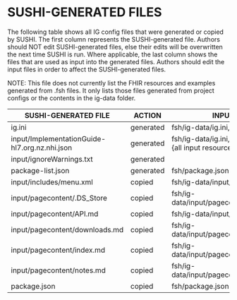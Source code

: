# SUSHI-GENERATED FILES #

The following table shows all IG config files that were generated or copied by SUSHI.  The first column
represents the SUSHI-generated file. Authors should NOT edit SUSHI-generated files, else their edits will
be overwritten the next time SUSHI is run. Where applicable, the last column shows the files that are used
as input into the generated files. Authors should edit the input files in order to affect the SUSHI-generated
files.

NOTE: This file does not currently list the FHIR resources and examples generated from .fsh files. It only
lists those files generated from project configs or the contents in the ig-data folder.

| SUSHI-GENERATED FILE                          | ACTION    | INPUT FILE(S)                                                         |
| --------------------------------------------- | --------- | --------------------------------------------------------------------- |
| ig.ini                                        | generated | fsh/ig-data/ig.ini, fsh/package.json                                  |
| input/ImplementationGuide-hl7.org.nz.nhi.json | generated | fsh/ig-data/ig.ini, fsh/package.json, {all input resources and pages} |
| input/ignoreWarnings.txt                      | generated |                                                                       |
| package-list.json                             | generated | fsh/package.json                                                      |
| input/includes/menu.xml                       | copied    | fsh/ig-data/input/includes/menu.xml                                   |
| input/pagecontent/.DS_Store                   | copied    | fsh/ig-data/input/pagecontent/.DS_Store                               |
| input/pagecontent/API.md                      | copied    | fsh/ig-data/input/pagecontent/API.md                                  |
| input/pagecontent/downloads.md                | copied    | fsh/ig-data/input/pagecontent/downloads.md                            |
| input/pagecontent/index.md                    | copied    | fsh/ig-data/input/pagecontent/index.md                                |
| input/pagecontent/notes.md                    | copied    | fsh/ig-data/input/pagecontent/notes.md                                |
| package.json                                  | copied    | fsh/package.json                                                      |
